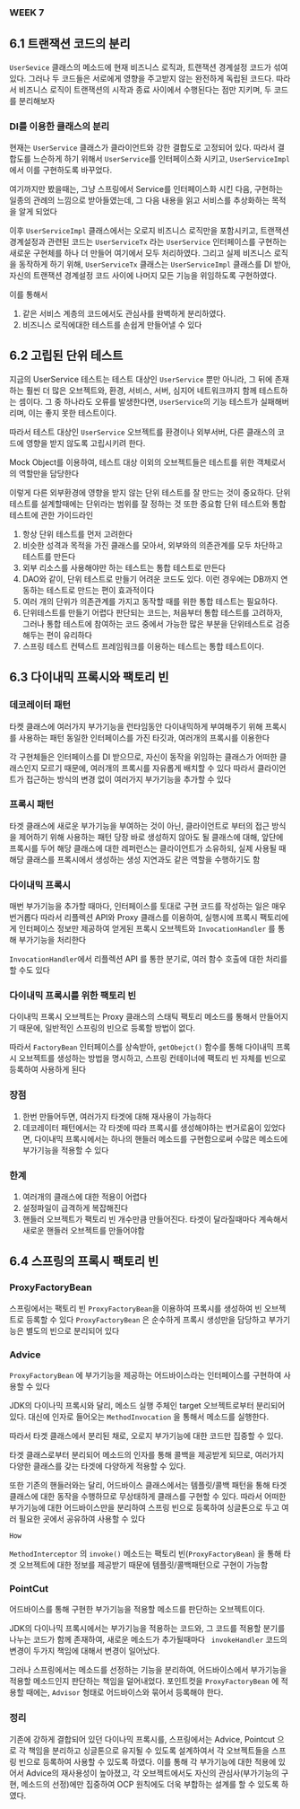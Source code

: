 ### WEEK 7

## 6.1 트랜잭션 코드의 분리

`UserSevice` 클래스의 메소드에 현재 비즈니스 로직과, 트랜잭션 경계설정 코드가 섞여있다. 
그러나 두 코드들은 서로에게 영향을 주고받지 않는 완전하게 독립된 코드다. 따라서 비즈니스 로직이 트랜잭션의 시작과 종료 사이에서
수행된다는 점만 지키며, 두 코드를 분리해보자

### DI를 이용한 클래스의 분리

현재는 `UserService` 클래스가 클라이언트와 강한 결합도로 고정되어 있다. 따라서 결합도를 느슨하게 하기 위해서
`UserService`를 인터페이스화 시키고, `UserServiceImpl` 에서 이를 구현하도록 바꾸었다.

여기까지만 봤을때는, 그냥 스프링에서 Service를 인터페이스화 시킨 다음, 구현하는 일종의 관례의 느낌으로 받아들였는데,
그 다음 내용을 읽고 서비스를 추상화하는 목적을 알게 되었다

이후 `UserServiceImpl` 클래스에서는 오로지 비즈니스 로직만을 포함시키고, 트랜잭션 경계설정과 관련된 코드는 `UserServiceTx` 라는 `UserService` 인터페이스를 구현하는 새로운 구현체를 하나 더 만들어 여기에서 모두 처리하였다. 그리고 실제 비즈니스 로직을 동작하게 하기 위해, `UserServiceTx` 클래스는 `UserServiceImpl` 클래스를 DI 받아, 자신의 트랜잭션 경계설정 코드 사이에 나머지 모든 기능을 위임하도록 구현하였다.

이를 통해서 

1. 같은 서비스 계층의 코드에서도 관심사를 완벽하게 분리하였다. 
2. 비즈니스 로직에대한 테스트를 손쉽게 만들어낼 수 있다

## 6.2 고립된 단위 테스트

지금의 UserService 테스트는 테스트 대상인 `UserService` 뿐만 아니라, 그 뒤에 존재하는 훨씬 더 많은 오브젝트와, 환경, 서비스, 서버, 심지어
네트워크까지 함께 테스트하는 셈이다. 그 중 하나라도 오류를 발생한다면, `UserService`의 기능 테스트가 실패해버리며, 이는 좋지 못한 테스트이다.

따라서 테스트 대상인 `UserService` 오브젝트를 환경이나 외부서버, 다른 클래스의 코드에 영향을 받지 않도록 고립시키려 한다.

Mock Object를 이용하여, 테스트 대상 이외의 오브젝트들은 테스트를 위한 객체로서의 역할만을 담당한다

이렇게 다른 외부환경에 영향을 받지 않는 단위 테스트를 잘 만드는 것이 중요하다. 단위테스트를 설계할때에는 단위라는 범위를 잘 정하는 것 또한 중요함
단위 테스트와 통합 테스트에 관한 가이드라인

1. 항상 단위 테스트를 먼저 고려한다
2. 비슷한 성격과 목적을 가진 클래스를 모아서, 외부와의 의존관계를 모두 차단하고 테스트를 만든다
3. 외부 리소스를 사용해야만 하는 테스트는 통합 테스트로 만든다
4. DAO와 같이, 단위 테스트로 만들기 어려운 코드도 있다. 이런 경우에는 DB까지 연동하는 테스트로 만드는 편이 효과적이다
5. 여러 개의 단위가 의존관계를 가지고 동작할 때를 위한 통합 테스트는 필요하다.
6. 단위테스트를 만들기 어렵다 판단되는 코드는, 처음부터 통합 테스트를 고려하자, 그러나 통합 테스트에 참여하는 코드 중에서 가능한 많은 부분을 단위테스트로 검증해두는 편이 유리하다
7. 스프링 테스트 컨텍스트 프레임워크를 이용하는 테스트는 통합 테스트이다.

## 6.3 다이내믹 프록시와 팩토리 빈

### 데코레이터 패턴

타켓 클래스에 여러가지 부가기능을 런타임동안 다이내믹하게 부여해주기 위해 프록시를 사용하는 패턴
동일한 인터페이스를 가진 타깃과, 여러개의 프록시를 이용한다

각 구현체들은 인터페이스를 DI 받으므로, 자신이 동작을 위임하는 클래스가 어떠한 클래스인지 모르기 때문에, 여러개의 프록시를 자유롭게 배치할 수 있다
따라서 클라이언트가 접근하는 방식의 변경 없이 여러가지 부가기능을 추가할 수 있다

### 프록시 패턴

타겟 클래스에 새로운 부가기능을 부여하는 것이 아닌, 클라이언트로 부터의 접근 방식을 제어하기 위해 사용하는 패턴
당장 바로 생성하지 않아도 될 클래스에 대해, 앞단에 프록시를 두어 해당 클래스에 대한 레퍼런스는 클라이언트가 소유하되, 실제 사용될 때 해당 클래스를 프록시에서 생성하는 생성 지연과도 같은 역할을 수행하기도 함

### 다이내믹 프록시

매번 부가기능을 추가할 때마다, 인터페이스를 토대로 구현 코드를 작성하는 일은 매우 번거롭다
따라서 리플렉션 API와 Proxy 클래스를 이용하여, 실행시에 프록시 팩토리에게 인터페이스 정보만 제공하여 얻게된 프록시 오브젝트와 `InvocationHandler` 를 통해 부가기능을 처리한다

`InvocationHandler`에서 리플렉션 API 를 통한 분기로, 여러 함수 호출에 대한 처리를 할 수도 있다

### 다이내믹 프록시를 위한 팩토리 빈

다이내믹 프록시 오브젝트는 Proxy 클래스의 스태틱 팩토리 메소드를 통해서 만들어지기 때문에, 일반적인 스프링의 빈으로 등록할 방법이 없다.

따라서 `FactoryBean` 인터페이스를 상속받아, `getObejct()`  함수를 통해 다이내믹 프록시 오브젝트를 생성하는 방법을 명시하고, 스프링 컨테이너에 팩토리 빈 자체를 빈으로 등록하여 사용하게 된다

### 장점

1. 한번 만들어두면, 여러가지 타겟에 대해 재사용이 가능하다
2. 데코레이터 패턴에서는 각 타겟에 따라 프록시를 생성해야하는 번거로움이 있었다면, 다이내믹 프록시에서는 하나의 핸들러 메소드를 구현함으로써 수많은 메소드에 부가기능을 적용할 수 있다

### 한계

1. 여러개의 클래스에 대한 적용이 어렵다
2. 설정파일이 급격하게 복잡해진다
3. 핸들러 오브젝트가 팩토리 빈 개수만큼 만들어진다. 타겟이 달라질때마다 계속해서 새로운 핸들러 오브젝트를 만들어야함

## 6.4 스프링의 프록시 팩토리 빈

### ProxyFactoryBean

스프링에서는 팩토리 빈 `ProxyFactoryBean`을 이용하여 프록시를 생성하여 빈 오브젝트로 등록할 수 있다
`ProxyFactoryBean` 은 순수하게 프록시 생성만을 담당하고 부가기능은 별도의 빈으로 분리되어 있다

### Advice

`ProxyFactoryBean` 에 부가기능을 제공하는 어드바이스라는 인터페이스를 구현하여 사용할 수 있다

JDK의 다이나믹 프록시와 달리, 메소드 실행 주체인 target 오브젝트로부터 분리되어 있다. 대신에 인자로 들어오는 `MethodInvocation` 을 통해서 메소드를 실행한다. 

따라서 타겟 클래스에서 분리된 채로, 오로지 부가기능에 대한 코드만 집중할 수 있다.

타겟 클래스로부터 분리되어 메소드의 인자를 통해 콜백을 제공받게 되므로, 여러가지 다양한 클래스를 갖는 타겟에 다양하게 적용할 수 있다. 

또한 기존의 핸들러와는 달리, 어드바이스 클래스에서는 템플릿/콜백 패턴을 통해 타겟 클래스에 대한 동작을 수행하므로 무상태하게 클래스를 구현할 수 있다. 따라서 어떠한 부가기능에 대한 어드바이스만을 분리하여 스프링 빈으로 등록하여 싱글톤으로 두고 여러 필요한 곳에서 공유하여 사용할 수 있다

`How`

`MethodInterceptor` 의 `invoke()` 메소드는 팩토리 빈(`ProxyFactoryBean`) 을 통해 타겟 오브젝트에 대한 정보를 제공받기 때문에 템플릿/콜백패턴으로 구현이 가능함

### PointCut

어드바이스를 통해 구현한 부가기능을 적용할 메소드를 판단하는 오브젝트이다. 

JDK의 다이나믹 프록시에서는 부가기능을 적용하는 코드와, 그 코드를 적용할 분기를 나누는 코드가 함께 존재하여, 새로운 메소드가 추가될때마다 ` invokeHandler` 코드의 변경이 두가지 책임에 대해서 변경이 일어났다. 

그러나 스프링에서는 메소드를 선정하는 기능을 분리하여, 어드바이스에서 부가기능을 적용할 메소드인지 판단하는 책임을 덜어내었다. 포인트컷을 `ProxyFactoryBean` 에 적용할 때에는, `Advisor` 형태로 어드바이스와 묶어서 등록해야 한다.

### 정리

기존에 강하게 결합되어 있던 다이나믹 프록시를, 스프링에서는 Advice, Pointcut 으로 각 책임을 분리하고 싱글톤으로 유지될 수 있도록 설계하여서 
각 오브젝트들을 스프링 빈으로 등록하여 사용할 수 있도록 하였다. 이를 통해 각 부가기능에 대한 적용에 있어서 Advice의 재사용성이 높아졌고, 각 오브젝트에서도 자신의 관심사(부가기능의 구현, 메소드의 선정)에만 집중하여 OCP 원칙에도 더욱 부합하는 설계를 할 수 있도록 하였다.
